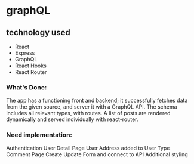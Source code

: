 # graphQL
## technology used
- React
- Express
- GraphQL
- React Hooks
- React Router


### What's Done: 
The app has a functioning front and backend; it successfully fetches data from the given source, and server it with a GraphQL API. The schema includes all relevant types, with routes. A list of posts are rendered dynamically and served individually with react-router.

### Need implementation: 
 Authentication
User Detail Page
User Address added to User Type
Comment Page
Create Update Form and connect to API
Additional styling 
